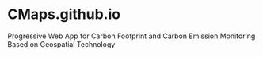 # CMaps.github.io
Progressive Web App for Carbon Footprint and Carbon Emission Monitoring Based on Geospatial Technology
